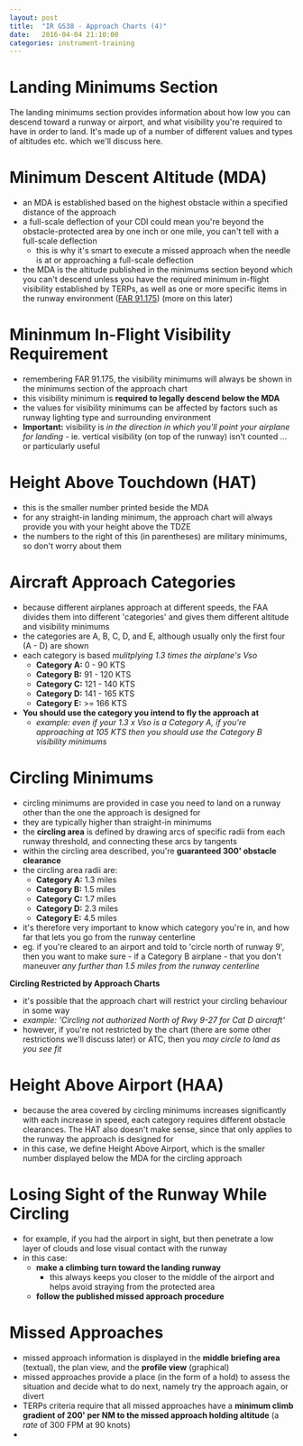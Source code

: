 ```yaml
---
layout: post
title:  "IR GS38 - Approach Charts (4)"
date:   2016-04-04 21:10:00
categories: instrument-training
---
```


# Landing Minimums Section

The landing minimums section provides information about how low you can descend toward a runway or airport, and what visibility you're required to have in order to land. It's made up of a number of different values and types of altitudes etc. which we'll discuss here.

# Minimum Descent Altitude (MDA)

 - an MDA is established based on the highest obstacle within a specified distance of the approach
 - a full-scale deflection of your CDI could mean you're beyond the obstacle-protected area by one inch or one mile, you can't tell with a full-scale deflection
   - this is why it's smart to execute a missed approach when the needle is at or approaching a full-scale deflection
 - the MDA is the altitude published in the minimums section beyond which you can't descend unless you have the required minimum in-flight visibility established by TERPs, as well as one or more specific items in the runway environment ([FAR 91.175][far-91-175]) (more on this later)

# Mininmum In-Flight Visibility Requirement

 - remembering FAR 91.175, the visibility minimums will always be shown in the minimums section of the approach chart
 - this visibility minimum is **required to legally descend below the MDA**
 - the values for visibility minimums can be affected by factors such as runway lighting type and surrounding environment
 - **Important:** visibility is *in the direction in which you'll point your airplane for landing* - ie. vertical visibility (on top of the runway) isn't counted ... or particularly useful

# Height Above Touchdown (HAT)

 - this is the smaller number printed beside the MDA
 - for any straight-in landing minimum, the approach chart will always provide you with your height above the TDZE
 - the numbers to the right of this (in parentheses) are military minimums, so don't worry about them

# Aircraft Approach Categories

 - because different airplanes approach at different speeds, the FAA divides them into different 'categories' and gives them different altitude and visibility minimums
 - the categories are A, B, C, D, and E, although usually only the first four (A - D) are shown
 - each category is based *mulitplying 1.3 times the airplane's Vso*
   - **Category A:** 0 - 90 KTS
   - **Category B:** 91 - 120 KTS
   - **Category C:** 121 - 140 KTS
   - **Category D:** 141 - 165 KTS
   - **Category E:** >= 166 KTS
 - **You should use the category you intend to fly the approach at**
   - *example: even if your 1.3 x Vso is a Category A, if you're approaching at 105 KTS then you should use the Category B visibility minimums*

# Circling Minimums

 - circling minimums are provided in case you need to land on a runway other than the one the approach is designed for
 - they are typically higher than straight-in minimums
 - the **circling area** is defined by drawing arcs of specific radii from each runway threshold, and connecting these arcs by tangents
 - within the circling area described, you're **guaranteed 300' obstacle clearance**
 - the circling area radii are:
   - **Category A:** 1.3 miles
   - **Category B:** 1.5 miles
   - **Category C:** 1.7 miles
   - **Category D:** 2.3 miles
   - **Category E:** 4.5 miles
 - it's therefore very important to know which category you're in, and how far that lets you go from the runway centerline
 - eg. if you're cleared to an airport and told to 'circle north of runway 9', then you want to make sure - if a Category B airplane - that you don't maneuver *any further than 1.5 miles from the runway centerline*

**Circling Restricted by Approach Charts**

 - it's possible that the approach chart will restrict your circling behaviour in some way
 - *example: 'Circling not authorized North of Rwy 9-27 for Cat D aircraft'*
 - however, if you're not restricted by the chart (there are some other restrictions we'll discuss later) or ATC, then you *may circle to land as you see fit*

# Height Above Airport (HAA)

 - because the area covered by circling minimums increases significantly with each increase in speed, each category requires different obstacle clearances. The HAT also doesn't make sense, since that only applies to the runway the approach is designed for
 - in this case, we define Height Above Airport, which is the smaller number displayed below the MDA for the circling approach

# Losing Sight of the Runway While Circling

 - for example, if you had the airport in sight, but then penetrate a low layer of clouds and lose visual contact with the runway
 - in this case:
   - **make a climbing turn toward the landing runway**
     - this always keeps you closer to the middle of the airport and helps avoid straying from the protected area
   - **follow the published missed approach procedure**

# Missed Approaches

 - missed approach information is displayed in the **middle briefing area** (textual), the plan view, and the **profile view** (graphical)
 - missed approaches provide a place (in the form of a hold) to assess the situation and decide what to do next, namely try the approach again, or divert
 - TERPs criteria require that all missed approaches have a **minimum climb gradient of 200' per NM to the missed approach holding altitude** (a *rate* of 300 FPM at 90 knots)
 - 
[far-91-175]: http://rgl.faa.gov/Regulatory_and_Guidance_Library%5CrgFAR.nsf/0/66AFE97435E47B3A86256E1A00518D27?OpenDocument


